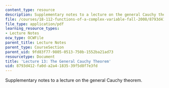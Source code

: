 ```yaml
---
content_type: resource
description: Supplementary notes to a lecture on the general Cauchy theorem.
file: /courses/18-112-functions-of-a-complex-variable-fall-2008/8793d412fa0da2a4183539f5d8f7e3fd_lecture13.pdf
file_type: application/pdf
learning_resource_types:
- Lecture Notes
ocw_type: OCWFile
parent_title: Lecture Notes
parent_type: CourseSection
parent_uid: 9fd83f77-9805-0513-750b-1552ba21ad73
resourcetype: Document
title: 'Lecture 13: The General Cauchy Theorem'
uid: 8793d412-fa0d-a2a4-1835-39f5d8f7e3fd
---
```

Supplementary notes to a lecture on the general Cauchy theorem.

